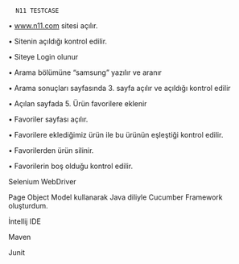       N11 TESTCASE
      
      
•	www.n11.com sitesi açılır.

•	Sitenin  açıldığı kontrol edilir. 

•	Siteye Login olunur

•	Arama bölümüne “samsung” yazılır ve aranır

•	Arama sonuçları sayfasında 3. sayfa açılır ve açıldığı kontrol edilir

•	Açılan sayfada 5. Ürün favorilere eklenir

•	Favoriler sayfası açılır.

•	Favorilere eklediğimiz ürün ile bu ürünün eşleştiği kontrol edilir.

•	Favorilerden ürün silinir.

•	Favorilerin boş olduğu kontrol edilir.


Selenium WebDriver 

Page Object Model kullanarak Java diliyle  Cucumber Framework oluşturdum.

İntellij IDE

Maven

Junit




